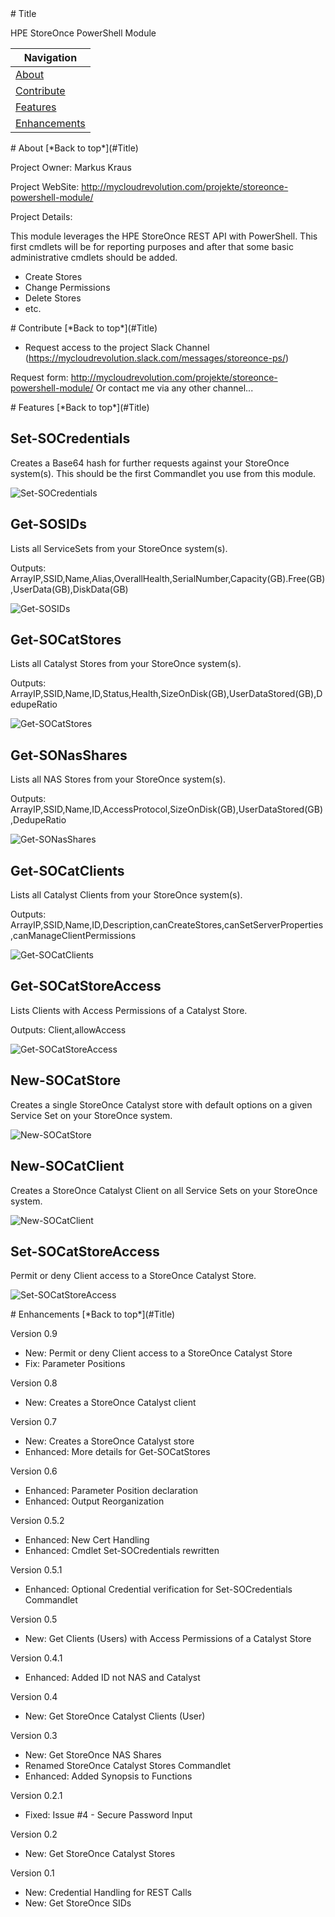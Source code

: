 <a name="Title">
# Title

HPE StoreOnce PowerShell Module

|Navigation|
|-----------------|
|[About](#About)|
|[Contribute](#Contribute)|
|[Features](#Features)|
|[Enhancements](#Enhancements)|


<a name="About">
# About
[*Back to top*](#Title)

Project Owner: Markus Kraus

Project WebSite: http://mycloudrevolution.com/projekte/storeonce-powershell-module/

Project Details:

This module leverages the HPE StoreOnce REST API with PowerShell.
This first cmdlets will be for reporting purposes and after that some basic administrative cmdlets should be added.

+ Create Stores
+ Change Permissions
+ Delete Stores
+ etc.

<a name="Contribute">
# Contribute
[*Back to top*](#Title)

* Request access to the project Slack Channel (https://mycloudrevolution.slack.com/messages/storeonce-ps/)

Request form: http://mycloudrevolution.com/projekte/storeonce-powershell-module/
Or contact me via any other channel...

<a name="Features">
# Features
[*Back to top*](#Title)

## Set-SOCredentials

Creates a Base64 hash for further requests against your StoreOnce system(s).
This should be the first Commandlet you use from this module.

![Set-SOCredentials](/Media/Set-SOCredentials_Neu.png)

## Get-SOSIDs

Lists all ServiceSets from your StoreOnce system(s).

Outputs: ArrayIP,SSID,Name,Alias,OverallHealth,SerialNumber,Capacity(GB).Free(GB),UserData(GB),DiskData(GB)

![Get-SOSIDs](/Media/Get-SOSIDs_Neu.png)

## Get-SOCatStores

Lists all Catalyst Stores from your StoreOnce system(s).

Outputs: ArrayIP,SSID,Name,ID,Status,Health,SizeOnDisk(GB),UserDataStored(GB),DedupeRatio

![Get-SOCatStores](/Media/Get-SOCatStores_Neu.png)

## Get-SONasShares

Lists all NAS Stores from your StoreOnce system(s).

Outputs: ArrayIP,SSID,Name,ID,AccessProtocol,SizeOnDisk(GB),UserDataStored(GB),DedupeRatio

![Get-SONasShares](/Media/Get-SONasShares_Neu.png)

## Get-SOCatClients

Lists all Catalyst Clients from your StoreOnce system(s).

Outputs: ArrayIP,SSID,Name,ID,Description,canCreateStores,canSetServerProperties,canManageClientPermissions

![Get-SOCatClients](/Media/Get-SOCatClients_Neu.png)

## Get-SOCatStoreAccess

Lists Clients with Access Permissions of a Catalyst Store.

Outputs: Client,allowAccess

![Get-SOCatStoreAccess](/Media/Get-SOCatStoreAccess_Neu.png)

## New-SOCatStore

Creates a single StoreOnce Catalyst store with default options on a given Service Set on your StoreOnce system.

![New-SOCatStore](/Media/New-SOCatStore_Neu.png)

## New-SOCatClient

Creates a StoreOnce Catalyst Client on all Service Sets on your StoreOnce system.

![New-SOCatClient](/Media/New-SOCatClient_Neu.png)

## Set-SOCatStoreAccess

Permit or deny Client access to a StoreOnce Catalyst Store.

![Set-SOCatStoreAccess](/Media/Set-SOCatStoreAccess_Neu.png)

<a name="Enhancements">
# Enhancements
[*Back to top*](#Title)

Version 0.9
+ New: Permit or deny Client access to a StoreOnce Catalyst Store
+ Fix: Parameter Positions

Version 0.8
+ New: Creates a StoreOnce Catalyst client

Version 0.7
+ New: Creates a StoreOnce Catalyst store
+ Enhanced: More details for Get-SOCatStores

Version 0.6
+ Enhanced: Parameter Position declaration 
+ Enhanced: Output Reorganization

Version 0.5.2
+ Enhanced: New Cert Handling 
+ Enhanced: Cmdlet Set-SOCredentials rewritten

Version 0.5.1
+ Enhanced: Optional Credential verification for Set-SOCredentials Commandlet

Version 0.5
+ New: Get Clients (Users) with Access Permissions of a Catalyst Store

Version 0.4.1
+ Enhanced: Added ID not NAS and Catalyst

Version 0.4
+ New: Get StoreOnce Catalyst Clients (User)

Version 0.3
+ New: Get StoreOnce NAS Shares
+ Renamed StoreOnce Catalyst Stores Commandlet
+ Enhanced: Added Synopsis to Functions

Version 0.2.1
+ Fixed: Issue #4 - Secure Password Input

Version 0.2
+ New: Get StoreOnce Catalyst Stores

Version 0.1
+ New: Credential Handling for REST Calls
+ New: Get StoreOnce SIDs

